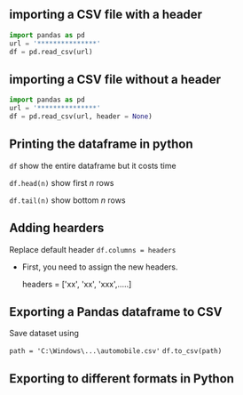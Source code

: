 ## importing a CSV file with a header

```python
import pandas as pd
url = '***************'
df = pd.read_csv(url)
```

## importing a CSV file without a header

```python
import pandas as pd
url = '***************'
df = pd.read_csv(url, header = None)
```

## Printing the dataframe in python

`df` show the entire dataframe but it costs time

`df.head(n)` show first *n* rows

`df.tail(n)` show bottom *n* rows

## Adding hearders

Replace default header `df.columns = headers`

* First, you need to assign the new headers.
  
  headers = ['xx', 'xx', 'xxx',.....]
  
## Exporting a Pandas dataframe to CSV

Save dataset using

`path = 'C:\Windows\...\automobile.csv'`
`df.to_csv(path)` 

## Exporting to different formats in Python

